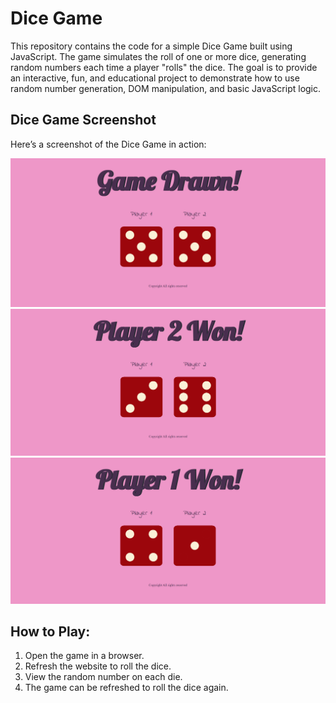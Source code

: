 # Dice Game

This repository contains the code for a simple Dice Game built using JavaScript. The game simulates the roll of one or more dice, generating random numbers each time a player "rolls" the dice. The goal is to provide an interactive, fun, and educational project to demonstrate how to use random number generation, DOM manipulation, and basic JavaScript logic.

## Dice Game Screenshot

Here’s a screenshot of the Dice Game in action:

![Game Screenshot](img1dice.png)
![Game Screenshot](img2dice.png)
![Game Screenshot](img3dice.png)

## How to Play:

1. Open the game in a browser.
2. Refresh the website to roll the dice.
3. View the random number on each die.
4. The game can be refreshed to roll the dice again.
